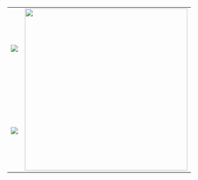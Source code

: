 
<table>
  <tr>
    <td><img src="https://github-readme-stats.vercel.app/api?username=AndrewLaptev&show_icons=true"/></td>
    <td rowspan="2"><img src="https://github-readme-stats.vercel.app/api/top-langs/?username=AndrewLaptev" height="370"/></td>
  </tr>
  <tr>
    <td><img src="https://github-readme-streak-stats.herokuapp.com/?user=AndrewLaptev"/></td>
  </tr>
</table>
